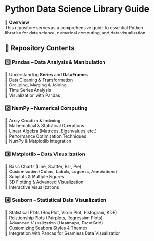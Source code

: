 # **Python Data Science Library Guide**  

📌 **Overview**  
This repository serves as a comprehensive guide to essential Python libraries for data science, numerical computing, and data visualization.  

## 📂 **Repository Contents**  

### 1️⃣ **Pandas** – Data Analysis & Manipulation  
🔹 Understanding **Series** and **DataFrames**  
🔹 Data Cleaning & Transformation  
🔹 Grouping, Merging & Joining  
🔹 Time Series Analysis  
🔹 Visualization with Pandas

### 2️⃣ **NumPy** – Numerical Computing  
🔹 Array Creation & Indexing  
🔹 Mathematical & Statistical Operations  
🔹 Linear Algebra (Matrices, Eigenvalues, etc.)  
🔹 Performance Optimization Techniques  
🔹 NumPy & Matplotlib Integration

### 3️⃣ **Matplotlib** – Data Visualization  
🔹 Basic Charts (Line, Scatter, Bar, Pie)  
🔹 Customization (Colors, Labels, Legends, Annotations)  
🔹 Subplots & Multiple Figures  
🔹 3D Plotting & Advanced Visualization  
🔹 Interactive Visualizations

### 4️⃣ **Seaborn – Statistical Data Visualization**  
🔹 Statistical Plots (Box Plot, Violin Plot, Histogram, KDE)  
🔹 Relationship Plots (Pairplots, Regression Plots)  
🔹 Advanced Visualization (Heatmaps, FacetGrid)  
🔹 Customizing Seaborn Styles & Themes  
🔹 Integration with Pandas for Seamless Data Visualization  


